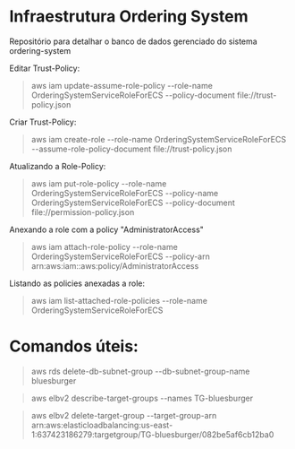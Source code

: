 # Infraestrutura Ordering System
Repositório para detalhar o banco de dados gerenciado do sistema ordering-system

Editar Trust-Policy:
> aws iam update-assume-role-policy --role-name OrderingSystemServiceRoleForECS --policy-document file://trust-policy.json

Criar Trust-Policy:
> aws iam create-role --role-name OrderingSystemServiceRoleForECS --assume-role-policy-document file://trust-policy.json

Atualizando a Role-Policy:
> aws iam put-role-policy --role-name OrderingSystemServiceRoleForECS --policy-name OrderingSystemServiceRoleForECS --policy-document file://permission-policy.json

Anexando a role com a policy "AdministratorAccess"
> aws iam attach-role-policy --role-name OrderingSystemServiceRoleForECS --policy-arn arn:aws:iam::aws:policy/AdministratorAccess

Listando as policies anexadas a role:
> aws iam list-attached-role-policies --role-name OrderingSystemServiceRoleForECS


# Comandos úteis:
> aws rds delete-db-subnet-group --db-subnet-group-name bluesburger

> aws elbv2 describe-target-groups --names TG-bluesburger

> aws elbv2 delete-target-group --target-group-arn arn:aws:elasticloadbalancing:us-east-1:637423186279:targetgroup/TG-bluesburger/082be5af6cb12ba0